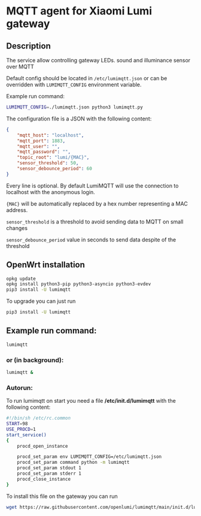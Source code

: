 # MQTT agent for Xiaomi Lumi gateway

## Description

The service allow controlling gateway LEDs. sound and illuminance 
sensor over MQTT

Default config should be located in `/etc/lumimqtt.json` or 
can be overridden with `LUMIMQTT_CONFIG` environment variable.

Example run command:

```sh 
LUMIMQTT_CONFIG=./lumimqtt.json python3 lumimqtt.py
```

The configuration file is a JSON with the following content:

```json
{
    "mqtt_host": "localhost",
    "mqtt_port": 1883,
    "mqtt_user": "",
    "mqtt_password": "",
    "topic_root": "lumi/{MAC}",
    "sensor_threshold": 50,
    "sensor_debounce_period": 60
}
```
Every line is optional. By default LumiMQTT will use the connection
to localhost with the anonymous login.

`{MAC}` will be automatically replaced by a hex number representing a MAC address.

`sensor_threshold` is a threshold to avoid sending data to MQTT on small 
changes

`sensor_debounce_period` value in seconds to send data despite of the threshold


## OpenWrt installation

```sh 
opkg update 
opkg install python3-pip python3-asyncio python3-evdev
pip3 install -U lumimqtt
```

To upgrade you can just run

```sh
pip3 install -U lumimqtt
```

## Example run command:

```sh
lumimqtt
```

### or (in background):

```sh
lumimqtt &
```

### Autorun:
To run lumimqtt on start you need a file 
 **/etc/init.d/lumimqtt** with the following content:

```sh
#!/bin/sh /etc/rc.common
START=98
USE_PROCD=1
start_service()
{
    procd_open_instance

    procd_set_param env LUMIMQTT_CONFIG=/etc/lumimqtt.json
    procd_set_param command python -m lumimqtt
    procd_set_param stdout 1
    procd_set_param stderr 1
    procd_close_instance
}
```

To install this file on the gateway you can run

```sh
wget https://raw.githubusercontent.com/openlumi/lumimqtt/main/init.d/lumimqtt -O /etc/init.d/lumimqtt 
```
